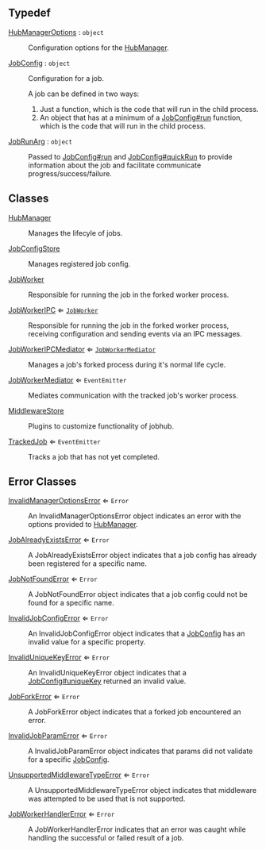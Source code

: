 ## Typedef

<dl>
<dt><a href="HubManagerOptions.md#HubManagerOptions">HubManagerOptions</a> : <code>object</code></dt>
<dd><p>Configuration options for the <a href="HubManager.md#HubManager">HubManager</a>.</p>
</dd>
<dt><a href="JobConfig.md#JobConfig">JobConfig</a> : <code>object</code></dt>
<dd><p>Configuration for a job.</p>
<p>A job can be defined in two ways:</p>
<ol>
<li>Just a function, which is the code that will run in the child process.</li>
<li>An object that has at a minimum of a <a href="JobConfig.md#JobConfig+run">JobConfig#run</a> function, which is the code that will run in the child process.</li>
</ol>
</dd>
<dt><a href="JobRunArg.md#JobRunArg">JobRunArg</a> : <code>object</code></dt>
<dd><p>Passed to <a href="JobConfig.md#JobConfig+run">JobConfig#run</a> and <a href="JobConfig.md#JobConfig+quickRun">JobConfig#quickRun</a>
to provide information about the job and facilitate communicate progress/success/failure.</p>
</dd>
</dl>

## Classes

<dl>
<dt><a href="HubManager.md#HubManager">HubManager</a></dt>
<dd><p>Manages the lifecyle of jobs.</p>
</dd>
<dt><a href="JobConfigStore.md#JobConfigStore">JobConfigStore</a></dt>
<dd><p>Manages registered job config.</p>
</dd>
<dt><a href="JobWorker.md#JobWorker">JobWorker</a></dt>
<dd><p>Responsible for running the job in the forked worker process.</p>
</dd>
<dt><a href="JobWorkerIPC.md#JobWorkerIPC">JobWorkerIPC</a> ⇐ <code><a href="JobWorker.md#JobWorker">JobWorker</a></code></dt>
<dd><p>Responsible for running the job in the forked worker process,
receiving configuration and sending events via an IPC messages.</p>
</dd>
<dt><a href="JobWorkerIPCMediator.md#JobWorkerIPCMediator">JobWorkerIPCMediator</a> ⇐ <code><a href="JobWorkerMediator.md#JobWorkerMediator">JobWorkerMediator</a></code></dt>
<dd><p>Manages a job&#39;s forked process during it&#39;s normal life cycle.</p>
</dd>
<dt><a href="JobWorkerMediator.md#JobWorkerMediator">JobWorkerMediator</a> ⇐ <code>EventEmitter</code></dt>
<dd><p>Mediates communication with the tracked job&#39;s worker process.</p>
</dd>
<dt><a href="MiddlewareStore.md#MiddlewareStore">MiddlewareStore</a></dt>
<dd><p>Plugins to customize functionality of jobhub.</p>
</dd>
<dt><a href="TrackedJob.md#TrackedJob">TrackedJob</a> ⇐ <code>EventEmitter</code></dt>
<dd><p>Tracks a job that has not yet completed.</p>
</dd>
</dl>

## Error Classes

<dl>
<dt><a href="InvalidManagerOptionsError.md#InvalidManagerOptionsError">InvalidManagerOptionsError</a> ⇐ <code>Error</code></dt>
<dd><p>An InvalidManagerOptionsError object indicates an error
with the options provided to <a href="HubManager.md#HubManager">HubManager</a>.</p>
</dd>
<dt><a href="JobAlreadyExistsError.md#JobAlreadyExistsError">JobAlreadyExistsError</a> ⇐ <code>Error</code></dt>
<dd><p>A JobAlreadyExistsError object indicates that a job config
has already been registered for a specific name.</p>
</dd>
<dt><a href="JobNotFoundError.md#JobNotFoundError">JobNotFoundError</a> ⇐ <code>Error</code></dt>
<dd><p>A JobNotFoundError object indicates that a job config
could not be found for a specific name.</p>
</dd>
<dt><a href="InvalidJobConfigError.md#InvalidJobConfigError">InvalidJobConfigError</a> ⇐ <code>Error</code></dt>
<dd><p>An InvalidJobConfigError object indicates that a <a href="JobConfig.md#JobConfig">JobConfig</a> has
an invalid value for a specific property.</p>
</dd>
<dt><a href="InvalidUniqueKeyError.md#InvalidUniqueKeyError">InvalidUniqueKeyError</a> ⇐ <code>Error</code></dt>
<dd><p>An InvalidUniqueKeyError object indicates that a <a href="JobConfig.md#JobConfig+uniqueKey">JobConfig#uniqueKey</a> returned an invalid value.</p>
</dd>
<dt><a href="JobForkError.md#JobForkError">JobForkError</a> ⇐ <code>Error</code></dt>
<dd><p>A JobForkError object indicates that a forked job encountered an error.</p>
</dd>
<dt><a href="InvalidJobParamError.md#InvalidJobParamError">InvalidJobParamError</a> ⇐ <code>Error</code></dt>
<dd><p>A InvalidJobParamError object indicates that params
did not validate for a specific <a href="JobConfig.md#JobConfig">JobConfig</a>.</p>
</dd>
<dt><a href="UnsupportedMiddlewareTypeError.md#UnsupportedMiddlewareTypeError">UnsupportedMiddlewareTypeError</a> ⇐ <code>Error</code></dt>
<dd><p>A UnsupportedMiddlewareTypeError object indicates that middleware
was attempted to be used that is not supported.</p>
</dd>
<dt><a href="JobWorkerHandlerError.md#JobWorkerHandlerError">JobWorkerHandlerError</a> ⇐ <code>Error</code></dt>
<dd><p>A JobWorkerHandlerError indicates that an error was caught
while handling the successful or failed result of a job.</p>
</dd>
</dl>

